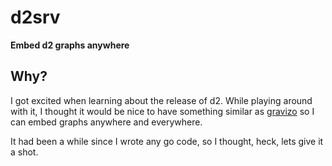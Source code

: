 # d2srv

**Embed d2 graphs anywhere**

## Why?

I got excited when learning about the release of d2. While playing around with it, I thought it would be nice to have something similar as [gravizo](https://www.gravizo.com/) so I can embed graphs anywhere and everywhere.

It had been a while since I wrote any go code, so I thought, heck, lets give it a shot.
